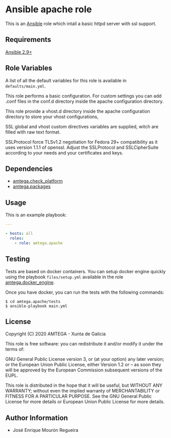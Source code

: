 # Ansible apache role

This is an [Ansible](http://www.ansible.com) role which intall a basic httpd server with ssl support.

## Requirements

[Ansible 2.9+](http://docs.ansible.com/ansible/latest/intro_installation.html)

## Role Variables

A list of all the default variables for this role is available in `defaults/main.yml`.

This role performs a basic configuration. For custom settings you can add .conf files in the conf.d directory inside the apache configuration directory.

This role provide a vhost.d directory inside the apache configuration directory to store your vhost configurations,

SSL global and vhost custom directives variables are supplied, witch are filled with raw text format.

SSLProtocol force TLSv1.2 negotiation for Fedora 29+ compatibility as it uses version 1.1.1 of openssl.
Adjust the SSLProtocol and SSLCipherSuite according to your needs and your certificates and keys.

## Dependencies


- [amtega.check_platform](https://galaxy.ansible.com/amtega/check_platform)
- [amtega.packages](https://galaxy.ansible.com/amtega/packages)

## Usage


This is an example playbook:

```yaml
---

- hosts: all
  roles:
    - role: amtega.apache

```

## Testing

Tests are based on docker containers. You can setup docker engine quickly using the playbook `files/setup.yml` available in the role [amtega.docker_engine](https://galaxy.ansible.com/amtega/docker_engine).

Once you have docker, you can run the tests with the following commands:

```shell
$ cd amtega.apache/tests
$ ansible-playbook main.yml
```

## License

Copyright (C) 2020 AMTEGA - Xunta de Galicia

This role is free software: you can redistribute it and/or modify it under the terms of:

GNU General Public License version 3, or (at your option) any later version; or the European Union Public License, either Version 1.2 or – as soon they will be approved by the European Commission ­subsequent versions of the EUPL.

This role is distributed in the hope that it will be useful, but WITHOUT ANY WARRANTY; without even the implied warranty of MERCHANTABILITY or FITNESS FOR A PARTICULAR PURPOSE.  See the GNU General Public License for more details or European Union Public License for more details.

## Author Information

- José Enrique Mourón Regueira
